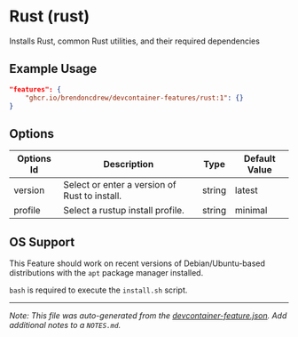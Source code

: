 
# Rust (rust)

Installs Rust, common Rust utilities, and their required dependencies

## Example Usage

```json
"features": {
    "ghcr.io/brendoncdrew/devcontainer-features/rust:1": {}
}
```

## Options

| Options Id | Description | Type | Default Value |
|-----|-----|-----|-----|
| version | Select or enter a version of Rust to install. | string | latest |
| profile | Select a rustup install profile. | string | minimal |



## OS Support

This Feature should work on recent versions of Debian/Ubuntu-based distributions with the `apt` package manager installed.

`bash` is required to execute the `install.sh` script.


---

_Note: This file was auto-generated from the [devcontainer-feature.json](https://github.com/brendoncdrew/devcontainer-features/blob/main/src/rust/devcontainer-feature.json).  Add additional notes to a `NOTES.md`._
